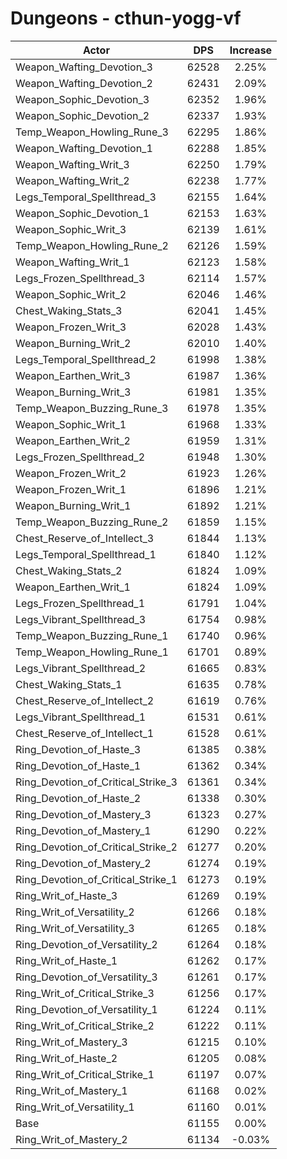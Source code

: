 # Dungeons - cthun-yogg-vf
| Actor | DPS | Increase |
|---|:---:|:---:|
|Weapon_Wafting_Devotion_3|62528|2.25%|
|Weapon_Wafting_Devotion_2|62431|2.09%|
|Weapon_Sophic_Devotion_3|62352|1.96%|
|Weapon_Sophic_Devotion_2|62337|1.93%|
|Temp_Weapon_Howling_Rune_3|62295|1.86%|
|Weapon_Wafting_Devotion_1|62288|1.85%|
|Weapon_Wafting_Writ_3|62250|1.79%|
|Weapon_Wafting_Writ_2|62238|1.77%|
|Legs_Temporal_Spellthread_3|62155|1.64%|
|Weapon_Sophic_Devotion_1|62153|1.63%|
|Weapon_Sophic_Writ_3|62139|1.61%|
|Temp_Weapon_Howling_Rune_2|62126|1.59%|
|Weapon_Wafting_Writ_1|62123|1.58%|
|Legs_Frozen_Spellthread_3|62114|1.57%|
|Weapon_Sophic_Writ_2|62046|1.46%|
|Chest_Waking_Stats_3|62041|1.45%|
|Weapon_Frozen_Writ_3|62028|1.43%|
|Weapon_Burning_Writ_2|62010|1.40%|
|Legs_Temporal_Spellthread_2|61998|1.38%|
|Weapon_Earthen_Writ_3|61987|1.36%|
|Weapon_Burning_Writ_3|61981|1.35%|
|Temp_Weapon_Buzzing_Rune_3|61978|1.35%|
|Weapon_Sophic_Writ_1|61968|1.33%|
|Weapon_Earthen_Writ_2|61959|1.31%|
|Legs_Frozen_Spellthread_2|61948|1.30%|
|Weapon_Frozen_Writ_2|61923|1.26%|
|Weapon_Frozen_Writ_1|61896|1.21%|
|Weapon_Burning_Writ_1|61892|1.21%|
|Temp_Weapon_Buzzing_Rune_2|61859|1.15%|
|Chest_Reserve_of_Intellect_3|61844|1.13%|
|Legs_Temporal_Spellthread_1|61840|1.12%|
|Chest_Waking_Stats_2|61824|1.09%|
|Weapon_Earthen_Writ_1|61824|1.09%|
|Legs_Frozen_Spellthread_1|61791|1.04%|
|Legs_Vibrant_Spellthread_3|61754|0.98%|
|Temp_Weapon_Buzzing_Rune_1|61740|0.96%|
|Temp_Weapon_Howling_Rune_1|61701|0.89%|
|Legs_Vibrant_Spellthread_2|61665|0.83%|
|Chest_Waking_Stats_1|61635|0.78%|
|Chest_Reserve_of_Intellect_2|61619|0.76%|
|Legs_Vibrant_Spellthread_1|61531|0.61%|
|Chest_Reserve_of_Intellect_1|61528|0.61%|
|Ring_Devotion_of_Haste_3|61385|0.38%|
|Ring_Devotion_of_Haste_1|61362|0.34%|
|Ring_Devotion_of_Critical_Strike_3|61361|0.34%|
|Ring_Devotion_of_Haste_2|61338|0.30%|
|Ring_Devotion_of_Mastery_3|61323|0.27%|
|Ring_Devotion_of_Mastery_1|61290|0.22%|
|Ring_Devotion_of_Critical_Strike_2|61277|0.20%|
|Ring_Devotion_of_Mastery_2|61274|0.19%|
|Ring_Devotion_of_Critical_Strike_1|61273|0.19%|
|Ring_Writ_of_Haste_3|61269|0.19%|
|Ring_Writ_of_Versatility_2|61266|0.18%|
|Ring_Writ_of_Versatility_3|61265|0.18%|
|Ring_Devotion_of_Versatility_2|61264|0.18%|
|Ring_Writ_of_Haste_1|61262|0.17%|
|Ring_Devotion_of_Versatility_3|61261|0.17%|
|Ring_Writ_of_Critical_Strike_3|61256|0.17%|
|Ring_Devotion_of_Versatility_1|61224|0.11%|
|Ring_Writ_of_Critical_Strike_2|61222|0.11%|
|Ring_Writ_of_Mastery_3|61215|0.10%|
|Ring_Writ_of_Haste_2|61205|0.08%|
|Ring_Writ_of_Critical_Strike_1|61197|0.07%|
|Ring_Writ_of_Mastery_1|61168|0.02%|
|Ring_Writ_of_Versatility_1|61160|0.01%|
|Base|61155|0.00%|
|Ring_Writ_of_Mastery_2|61134|-0.03%|
